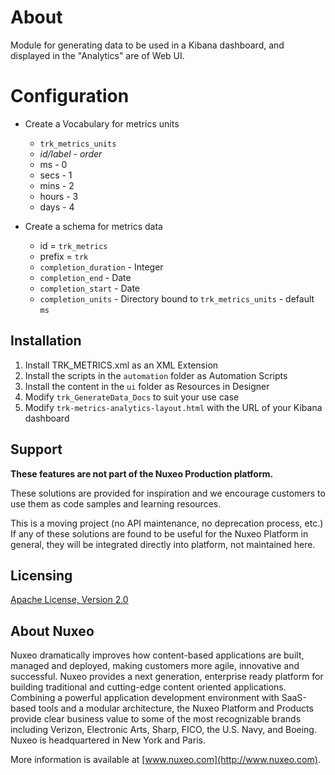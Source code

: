 # About

Module for generating data to be used in a Kibana dashboard, and displayed in the "Analytics" are of Web UI.

# Configuration

* Create a Vocabulary for metrics units
  * `trk_metrics_units`
  * *id/label - order*
  * ms - 0
  * secs - 1
  * mins - 2
  * hours - 3
  * days - 4

* Create a schema for metrics data
  * id = `trk_metrics`
  * prefix = `trk`
  * `completion_duration` - Integer
  * `completion_end` - Date
  * `completion_start` - Date
  * `completion_units` - Directory bound to `trk_metrics_units` - default `ms`

## Installation

1. Install TRK_METRICS.xml as an XML Extension
2. Install the scripts in the `automation` folder as Automation Scripts
3. Install the content in the `ui` folder as Resources in Designer
4. Modify `trk_GenerateData_Docs` to suit your use case
5. Modify `trk-metrics-analytics-layout.html` with the URL of your Kibana dashboard

## Support

**These features are not part of the Nuxeo Production platform.**

These solutions are provided for inspiration and we encourage customers to use them as code samples and learning resources.

This is a moving project (no API maintenance, no deprecation process, etc.) If any of these solutions are found to be useful for the Nuxeo Platform in general, they will be integrated directly into platform, not maintained here.

## Licensing

[Apache License, Version 2.0](http://www.apache.org/licenses/LICENSE-2.0)

## About Nuxeo

Nuxeo dramatically improves how content-based applications are built, managed and deployed, making customers more agile, innovative and successful. Nuxeo provides a next generation, enterprise ready platform for building traditional and cutting-edge content oriented applications. Combining a powerful application development environment with SaaS-based tools and a modular architecture, the Nuxeo Platform and Products provide clear business value to some of the most recognizable brands including Verizon, Electronic Arts, Sharp, FICO, the U.S. Navy, and Boeing. Nuxeo is headquartered in New York and Paris.

More information is available at [www.nuxeo.com](http://www.nuxeo.com).
